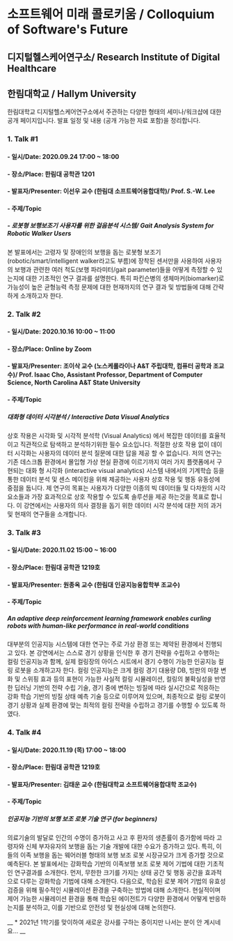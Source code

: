 # 소프트웨어 미래 콜로키움 / Colloquium of Software's Future
## 디지털헬스케어연구소/ Research Institute of Digital Healthcare
## 한림대학교 / Hallym University

한림대학교 디지털헬스케어연구소에서 주관하는 다양한 형태의 세미나/워크샵에 대한 공개 페이지입니다. 발표 일정 및 내용 (공개 가능한 자료 포함)을 정리합니다.

### 1. Talk #1
  #### - 일시/Date: 2020.09.24 17:00 ~ 18:00
  #### - 장소/Place: 한림대 공학관 1201
  #### - 발표자/Presenter: 이선우 교수 (한림대 소프트웨어융합대학)/ Prof. S.-W. Lee
  #### - 주제/Topic
   #####  - 로봇형 보행보조기 사용자를 위한 걸음분석 시스템/ Gait Analysis System for Robotic Walker Users
   본 발표에서는 고령자 및 장애인의 보행을 돕는 로봇형 보조기(robotic/smart/intelligent walker라고도 부름)에 장착된 센서만을 사용하여
   사용자의 보행과 관련한 여러 척도(보행 파라미터/gait parameter)들을 어떻게 측정할 수 있는지에 대한 기초적인 연구 결과를 설명한다.
   특히 파킨슨병의 생체마커(biomarker)로 가능성이 높은 균형능력 측정 문제에 대한 현재까지의 연구 결과 및 방법들에 대해 간략하게 소개하고자 한다.
   

### 2. Talk #2
  #### - 일시/Date: 2020.10.16 10:00 ~ 11:00
  #### - 장소/Place: Online by Zoom
  #### - 발표자/Presenter: 조이삭 교수 (노스케롤라이나 A&T 주립대학, 컴퓨터 공학과 조교수)/ Prof. Isaac Cho, Assistant Professor, Department of Computer Science, North Carolina A&amp;T State University
  #### - 주제/Topic
  ##### 대화형 데이터 시각분석 / Interactive Data Visual Analytics 
상호 작용은 시각화 및 시각적 분석학 (Visual Analytics) 에서 복잡한 데이터를 효율적이고 직관적으로 탐색하고 분석하기위한 필수 요소입니다. 적절한 상호 작용 없이 데이터 시각화는 사용자의 데이터 분석 질문에 대한 답을 제공 할 수 없습니다. 저의 연구는 기존 데스크톱 환경에서 몰입형 가상 현실 환경에 이르기까지 여러 가지 플랫폼에서 구현되는 대화 형 시각화 (interactive visual analytics) 시스템 내에서의 기계학습 등을 통한 데이터 분석 및 센스 메이킹을 위해 제공하는 사용자 상호 작용 및 행동 유동성에 중점을 둡니다. 제 연구의 목표는 사용자가 다양한 이종의 빅 데이터들 및 다차원의 시각 요소들과 가장 효과적으로 상호 작용할 수 있도록 솔루션을 제공 하는것을 목표로 합니다. 이 강연에서는 사용자의 의사 결정을 돕기 위한 데이터 시각 분석에 대한 저의 과거 및 현재의 연구들을 소개합니다.


### 3. Talk #3
  #### - 일시/Date: 2020.11.02 15:00 ~ 16:00
  #### - 장소/Place: 한림대 공학관 1219호
  #### - 발표자/Presenter: 원종옥 교수 (한림대 인공지능융합학부 조교수)
  #### - 주제/Topic
  #####  An adaptive deep reinforcement learning framework enables curling robots with human-like performance in real-world conditions
대부분의 인공지능 시스템에 대한 연구는 주로 가상 환경 또는 제약된 환경에서 진행되고 있다. 본 강연에서는 스스로 경기 상황을 인식한 후 경기 전략을 수립하고 수행하는 컬링 인공지능과 함께, 실제 컬링장의 아이스 시트에서 경기 수행이 가능한 인공지능 컬링 로봇을 소개하고자 한다. 컬링 인공지능은 크게 컬링 경기 대용량 DB, 빙판의 마찰 변화 및 스위핑 효과 등의 표현이 가능한 사실적 컬링 시뮬레이션, 컬링의 불확실성을 반영한 딥러닝 기반의 전략 수립 기술, 경기 중에 변하는 빙질에 따라 실시간으로 적응하는 강화 학습 기반의 빙질 상태 예측 기술 등으로 이루어져 있으며, 최종적으로 컬링 로봇이 경기 상황과 실제 환경에 맞는 최적의 컬링 전략을 수립하고 경기를 수행할 수 있도록 하였다.

### 4. Talk #4
  #### - 일시/Date: 2020.11.19 (목) 17:00 ~ 18:00
  #### - 장소/Place: 한림대 공학관 1219호
  #### - 발표자/Presenter: 김태운 교수 (한림대학교 소프트웨어융합대학 조교수)
  #### - 주제/Topic
  ##### 인공지능 기반의 보행 보조 로봇 기술 연구 (for beginners)
의료기술의 발달로 인간의 수명이 증가하고 사고 후 환자의 생존률이 증가함에 따라 고령자와 신체 부자유자의 보행을 돕는 기술 개발에 대한 수요가 증가하고 있다.
특히, 이들의 이족 보행을 돕는 웨어러블 형태의 보행 보조 로봇 시장규모가 크게 증가할 것으로 예측된다. 본 발표에서는 강화학습 기반의 이족보행 보조 로봇 제어 기법에 대한 기초적인 연구결과를 소개한다. 먼저, 무한한 크기를 가지는 상태 공간 및 행동 공간을 효과적으로 다루는 강화학습 기법에 대해 소개한다. 다음으로, 학습된 로봇 제어 기법의 유효성 검증을 위해 필수적인 시뮬레이션 환경을 구축하는 방법에 대해 소개한다. 현실적이며 제어 가능한 시뮬레이션 환경을 통해 학습된 에이전트가 다양한 환경에서 어떻게 반응하는지를 분석하고, 이를 기반으로 안전성 및 현실성에 대해 논의한다.


__ * 2021년 1학기를 맞이하여 새로운 강사를 구하는 중이지만 나서는 분이 안 계시네요... __